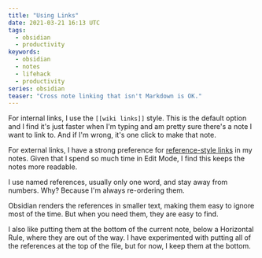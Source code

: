```yaml
---
title: "Using Links"
date: 2021-03-21 16:13 UTC
tags:
  - obsidian
  - productivity
keywords:
  - obsidian
  - notes
  - lifehack
  - productivity
series: obsidian
teaser: "Cross note linking that isn't Markdown is OK."
---
```

[ref]: "https://www.markdownguide.org/basic-syntax/#reference-style-links"
[tags]: "/series/obsidian/using-tags"

For internal links, I use the `[[wiki links]]` style. This is the default option and I find it's just faster when I'm typing and am pretty sure there's a note I want to link to. And if I'm wrong, it's one click to make that note.

For external links, I have a strong preference for [reference-style links][ref] in my notes. Given that I spend so much time in Edit Mode, I find this keeps the notes more readable.

I use named references, usually only one word, and stay away from numbers. Why? Because I'm always re-ordering them.

Obsidian renders the references in smaller text, making them easy to ignore most of the time. But when you need them, they are easy to find.

I also like putting them at the bottom of the current note, below a Horizontal Rule, where they are out of the way. I have experimented with putting all of the references at the top of the file, but for now, I keep them at the bottom.



